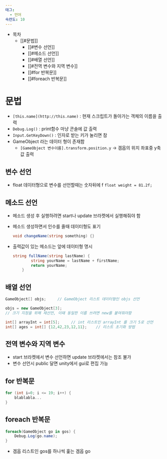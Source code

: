 ```yaml
---
태그:
  - 언어
숙련도: 10
---
```

- 목차
    - [[#문법]]
        - [[#변수 선언]]
        - [[#메소드 선언]]
        - [[#배열 선언]]
        - [[#전역 변수와 지역 변수]]
        - [[#for 반복문]]
        - [[#foreach 반복문]]

# 문법

  

- `[this.name](http://this.name)` : 현재 스크립트가 돌아가는 객체의 이름을 출력
- `Debug.Log()` : print함수 마냥 콘솔에 값 출력
- `Input.GetKeyDown()` : 인자로 받는 키가 눌리면 참
- GameObject 라는 데이터 형이 존재함
    - `[GameObject 변수이름].transform.position.y` → 겜옵의 위치 좌표중 y축 값 출력

  

## 변수 선언

- float 데이터형으로 변수를 선언할때는 숫자뒤에 f `float weight = 81.2f;`

  

## 메소드 선언

- 메소드 생성 후 실행하려면 start나 update 브라켓에서 실행해줘야 함
- 메소드 생성하면서 인수를 줄때 데이터형도 표기
    
    ```C#
    void changeName(string something) {}
    ```
    
- 출력값이 있는 메소드는 앞에 데이터형 명시
    
    ```C#
    string fullName(string lastName) {
            string yourName = lastName + firstName;
            return yourName;
        }
    ```
    
      
    

## 배열 선언

```C#
GameObject[] objs;     // GameObject 리스트 데이터형인 objs 선언 

objs = new GameObject[3];     
// 크기 지정을 위해 재선언, 이때 동일한 이름 쓰려면 new를 붙여줘야함

int[] arrayInt = int[5];     // int 리스트인 arrayInt 를 크기 5로 선언
int[] ages = int[] {12,42,23,12,11};    // 리스트 초기화 방법
```

## 전역 변수와 지역 변수

- start 브라켓에서 변수 선언하면 update 브라켓에서는 참조 불가
- 변수 선언시 public 달면 unity에서 gui로 편집 가능

  

## for 반복문

```C#
for (int i=0; i <= 19; i++) {
	blablabla...
}
```

  

## foreach 반복문

```C#
foreach(GameObject go in gos) {
	Debug.Log(go.name);
}
```

- 겜옵 리스트인 gos를 하나씩 훑는 겜옵 go